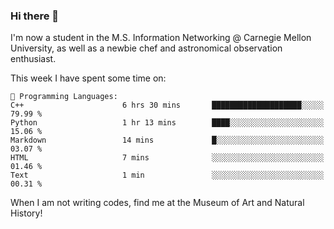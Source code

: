 ### Hi there 👋

I'm now a student in the M.S. Information Networking @ Carnegie Mellon University, as well as a newbie chef and astronomical observation enthusiast. 



<!--START_SECTION:waka-->
This week I have spent some time on: 

```text
💬 Programming Languages: 
C++                      6 hrs 30 mins       ████████████████████░░░░░   79.99 % 
Python                   1 hr 13 mins        ████░░░░░░░░░░░░░░░░░░░░░   15.06 % 
Markdown                 14 mins             █░░░░░░░░░░░░░░░░░░░░░░░░   03.07 % 
HTML                     7 mins              ░░░░░░░░░░░░░░░░░░░░░░░░░   01.46 % 
Text                     1 min               ░░░░░░░░░░░░░░░░░░░░░░░░░   00.31 % 
```


<!--END_SECTION:waka-->

When I am not writing codes, find me at the Museum of Art and Natural History!
